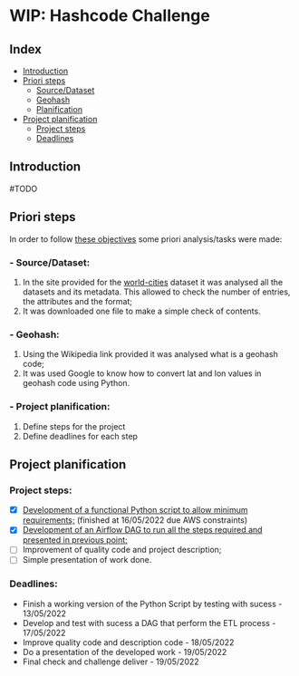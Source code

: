 # WIP: Hashcode Challenge

## Index
- [Introduction](https://github.com/guoliveira/hashcode_challenge#introduction)
- [Priori steps](https://github.com/guoliveira/hashcode_challenge#priori-steps)
  -  [Source/Dataset](https://github.com/guoliveira/hashcode_challenge#--sourcedataset)
  -  [Geohash](https://github.com/guoliveira/hashcode_challenge#--geohash)
  -  [Planification](https://github.com/guoliveira/hashcode_challenge#--project-planification)
- [Project planification](https://github.com/guoliveira/hashcode_challenge#project-planification)
  - [Project steps](https://github.com/guoliveira/hashcode_challenge#project-steps)
  - [Deadlines](https://github.com/guoliveira/hashcode_challenge#deadlines)

## Introduction

#TODO



## Priori steps

In order to follow [these objectives](DataEngineer_Challenge.pdf) some priori analysis/tasks were made:

### - Source/Dataset:
1. In the site provided for the [world-cities](https://simplemaps.com/data/world-cities) dataset it was analysed all the datasets and its metadata. This allowed to check the number of entries, the attributes and the format;
2. It was downloaded one file to make a simple check of contents.

### - Geohash:
1. Using the Wikipedia link provided it was analysed what is a geohash code;
2. It was used Google to know how to convert lat and lon values in geohash code using Python.

### - Project planification:
1. Define steps for the project
2. Define deadlines for each step



## Project planification

### Project steps: 

- [x] [Development of a functional Python script to allow minimum requirements;](/code/README.md) (finished at 16/05/2022 due AWS constraints)
- [x] [Development of an Airflow DAG to run all the steps required and presented in previous point;](airflow/README.md)
- [ ] Improvement of quality code and project description; 
- [ ] Simple presentation of work done.

### Deadlines: 
- Finish a working version of the Python Script by testing with sucess - 13/05/2022
- Develop and test with sucess a DAG that perform the ETL process -  17/05/2022
- Improve quality code and description code - 18/05/2022
- Do a presentation of the developed work - 19/05/2022
- Final check and challenge deliver - 19/05/2022 

